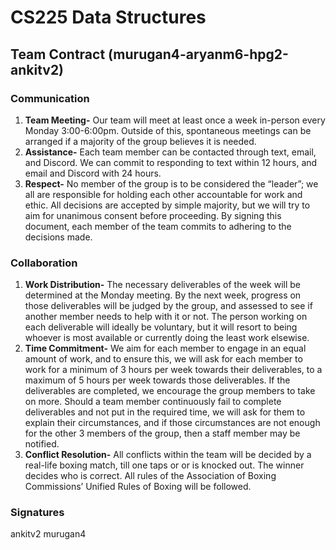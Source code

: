 # CS225 Data Structures
## Team Contract (murugan4-aryanm6-hpg2-ankitv2)
### Communication

1. **Team Meeting-** Our team will meet at least once a week in-person every Monday 3:00-6:00pm. Outside of this, spontaneous meetings can be arranged if a majority of the group believes it is needed.  
2. **Assistance-** Each team member can be contacted through text, email, and Discord. We can commit to responding to text within 12 hours, and email and Discord with 24 hours.
3. **Respect-** No member of the group is to be considered the “leader”; we all are responsible for holding each other accountable for work and ethic. All decisions are accepted by simple majority, but we will try to aim for unanimous consent before proceeding. By signing this document, each member of the team commits to adhering to the decisions made. 
### Collaboration
1. **Work Distribution-** The necessary deliverables of the week will be determined at the Monday meeting. By the next week, progress on those deliverables will be judged by the group, and assessed to see if another member needs to help with it or not. The person working on each deliverable will ideally be voluntary, but it will resort to being whoever is most available or currently doing the least work elsewise.
2. **Time Commitment-** We aim for each member to engage in an equal amount of work, and to ensure this, we will ask for each member to work for a minimum of 3 hours per week towards their deliverables, to a maximum of 5 hours per week towards those deliverables. If the deliverables are completed, we encourage the group members to take on more.
Should a team member continuously fail to complete deliverables and not put in the required time, we will ask for them to explain their circumstances, and if those circumstances are not enough for the other 3 members of the group, then a staff member may be notified. 
3. **Conflict Resolution-** All conflicts within the team will be decided by a real-life boxing match, till one taps or or is knocked out. The winner decides who is correct.
All rules of the Association of Boxing Commissions’ Unified Rules of Boxing will be followed. 
### Signatures
ankitv2
murugan4
